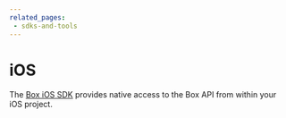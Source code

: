 ```yaml
---
related_pages:
 - sdks-and-tools
---
```


# iOS

The [Box iOS SDK][ios-sdk] provides native access to the Box API from
within your iOS project.

[ios-sdk]: https://github.com/box/box-ios-sdk 